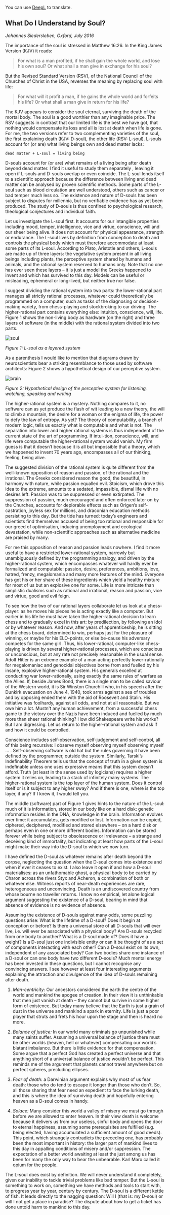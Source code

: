 You can use [DeepL](https://www.deepl.com/translator) to translate. 
## What Do I Understand by Soul?

*Johannes Siedersleben, Oxford, July 2016*

The importance of the soul is stressed in Matthew 16:26. In the  King James Version (KJV) it reads:

> For what is a man profited, if he shall gain the whole world, and lose his own soul?
> Or what shall a man give in exchange for his soul?

But the Revised Standard Version (RSV), of the National Council of the Churches of Christ in the USA,
reverses the meaning by replacing soul with life:

> For what will it profit a man, if he gains the whole world and forfeits his life?
> Or what shall a man give in return for his life?

The KJV appears to consider the soul eternal, surviving the death of the mortal body.
The soul is a good worthier than any imaginable price. The RSV suggests in contrast that
our limited life is the best we have got, that nothing would compensate its loss and all
is lost at death when life is gone. For me, the two versions refer to two complementing
varieties of the soul, the first explaining death (KJV: D-soul), the other life (RSV: L-soul).
L-souls account for (or are) what living beings own and dead matter lacks:

    dead matter + L-soul = living being

D-souls account for (or are) what remains of a living being after death beyond dead matter.
I find it useful to study them separately , leaving it open if L-souls and D-souls overlap
or even coincide. The L-soul lends itself to a scientific approach because the difference between
living and dead matter can be analysed by proven scientific methods. Some parts of the L-soul
such as blood circulation are well understood, others such as cancer or bad temper much less so.
The existence and nature of D-souls has been subject to disputes for millennia, but no verifiable
evidence has as yet been produced. The study of D-souls is thus confined to psychological research,
theological conjectures and individual faith.

Let us investigate the L-soul first. It accounts for our intangible properties including mood,
temper, intelligence, vice and virtue, conscience, will and our sheer being alive. It does not account for
physical appearance, strength or endurance. The L-soul lives by definition from conception to death and
controls the physical body which must therefore accommodate at least some parts of its L-soul.
According to Plato, Aristotle and others, L-souls are made up of three layers:
the vegetative system present in all living beings including plants, the perceptive system
shared by humans and animals, and the rational system reserved to humans only.
Note that no one has ever seen these layers – it is just a model the Greeks happened to invent and which
has survived to this day. Models can be useful or misleading, ephemeral or long-lived,
but neither true nor false.

I suggest dividing the rational system into two parts: the lower-rational part manages all strictly
rational processes, whatever could theoretically be programmed on a computer, such as tasks of
the diagnosing or decision-making variety, from chess-playing and stockbroking to car driving.
The higher-rational part contains everything else: intuition, conscience, will, life.
Figure 1 shows the non-living body as hardware (on the right) and three layers of software
(in the middle) with the rational system divided into two parts.

![soul](5-soul.png)

*Figure 1: L-soul as a layered system*

As a parenthesis I would like to mention that diagrams drawn by neuroscientists bear a striking
resemblance to those used by software architects: Figure 2 shows a hypothetical design of our
perceptive system.

![brain](5-brain.png)

*Figure 2: Hypothetical design of the perceptive system for listening, watching, speaking and writing*

The higher-rational system is a mystery. Nothing compares to it, no software can as yet produce the
flash of wit leading to a new theory, the will to climb a mountain, the desire for a woman or the enigma of
life, the power to defy the law of entropy. As yet? The theory of computability, a branch of modern logic,
tells us  exactly what is computable and what is not. The separation into lower and higher rational systems
is thus independent of the current state of the art of programming. If intui-tion, conscience, will, and life
were computable the higher-rational system would vanish. My firm guess is that it doesn’t because it is all
but impossible that a theory, which we happened to invent 70 years ago, encompasses all of our thinking,
feeling, being alive.

The suggested division of the rational system is quite different from the well-known opposition of reason and
passion, of the rational and the irrational. The Greeks considered reason the good, the beautiful, in harmony
with nature, while passion equalled evil. Stoicism, which drove this idea to the extreme, amounts to a sedated,
impassible, dismal life with no desires left. Passion was to be suppressed or even extirpated. The suppression
of passion, much encouraged and often enforced later on by the Churches, accounts for deplorable effects such as
Origen’s self-castration, joyless sex for millions, and draconian education methods persisting to this day. But
the tide has turned: today’s engineers and scientists find themselves accused of being too rational and
responsible for our greed of optimisation, inducing unemployment and ecological devastation, while non-scientific
approaches such as alternative medicine are praised by many.

For me this opposition of reason and passion leads nowhere. I find it more useful to have a restricted
lower-rational system, narrowly but unambiguously defined by the programming analogy, and driven by the
higher-rational system, which encompasses whatever will hardly ever be formalized and computable: passion,
desire, preferences, ambitions, love, hatred, frenzy, megalomania and many more features of the mind.
Everyone has got his or her share of these ingredients which yield a healthy mixture for most of us but
an explosive one for some. Life is more intricate than simplistic dualisms such as rational and irrational,
reason and passion, vice and virtue, good and evil feign.

To see how the two of our rational layers collaborate let us look at a chess-player: as he moves his
pieces he is acting exactly like a computer. But earlier in his life he must have taken the higher-rational
decision to learn chess and to gradually excel in this art: by predilection, by following an idol or by whatever
reason. And now, after years of apprenticeship, he is sitting at the chess board, determined to win, perhaps
just for the pleasure of winning, or maybe for his ELO-points, or else be-cause his adversary competes for
the same girl. Thus, his lower-rational, computer-like chess-playing is driven by several higher-rational
processes, which are conscious or unconscious, but at any rate not precisely reasonable in the usual sense.
Adolf Hitler is an extreme example of a man acting perfectly lower-rationally for megalomaniac and genocidal
objectives borne from and fuelled by his insane, explosive higher-rational system. His generals excelled at
conducting war lower-rationally, using exactly the same rules of warfare as the Allies. If, beside James Bond,
there is a single man to be called saviour of the Western world, it is Sir Winston Churchill who, in his speech
after the Dunkirk evacuation on June 4, 1940, took arms against a sea of troubles and by opposing ended them
with the aid of Roosevelt and Stalin. His initiative was foolhardy, against all odds, and not at all reasonable.
But we owe him a lot. Mustn't any human achievement, from a successful chess game to the victory over the
Nazis have been induced and fuelled by much more than sheer rational thinking? How did Shakespeare write his
works? But I am digressing. Let us return to the higher-rational system and ask if and how it could be controlled.

Conscience includes self-observation, self-judgement and self-control, all of this being recursive:
I observe myself observing myself observing myself … . Self-observing software is old hat but the rules
governing it have been defined by the programmer, outside the system. Similarly, Tarski’s
Indefinability Theorem tells us that the concept of truth in a given system is indefinable unless
one uses expressive means that this system doesn’t afford. Truth (at least in the sense used by logicians)
requires a higher system it relies on, leading to a stack of infinitely many systems. The higher-rational
system is the top layer of the human system. Does it control itself or is it subject to any higher sway?
And if there is one, where is the top layer, if any? If I knew it, I would tell you.

The middle (software) part of Figure 1 gives hints to the nature of the L-soul: much of it is information,
stored in our body like on a hard disk: genetic information resides in the DNA, knowledge in the brain.
Information evolves over time: it accumulates, gets modified or lost. Information can be copied, ciphered,
deciphered, modified and stored elsewhere – on a hard disk or perhaps even in one or more different bodies.
Information can be stored forever while being subject to obsolescence or irrelevance – a strange and
deceiving kind of immortality, but indicating at least how parts of the L-soul might make their way
into the D-soul to which we now turn.

I have defined the D-soul as whatever remains after death beyond the corpse, neglecting the question
when the D-soul comes into existence and when if ever it ceases to exist. I also leave it open if and
how a D-soul materialises: as an unfathomable ghost, a physical body to be carried by Charon across the
rivers Styx and Acheron, a combination of both or whatever else. Witness reports of near-death experiences
are rare, heterogeneous and unconvincing. Death is an undiscovered country from whose bourne no traveller
returns. I know no empirical, let alone logical argument suggesting the existence of a D-soul, bearing
in mind that absence of evidence is no evidence of absence.

Assuming the existence of D-souls against many odds, some puzzling questions arise:
What is the lifetime of a D-soul? Does it begin at conception or before? Is there a
universal store of all D-souls that will ever live, i.e. will ever be associated with a
physical body? Are D-souls recycled from one body to another? What is a D-soul made of?
Does it have a weight? Is a D-soul just one indivisible entity or can it be thought of as a set of
components interacting with each other? Can a D-soul exist on its own, independent of any associated body?
Can two bodies share one instance of a D-soul or can one body have two different D-souls? Much mental
energy has been invested in these questions, but I cannot recognise any convincing answers.
I see however at least four interesting arguments explaining the attraction and divulgence of
the idea of D-souls remaining after death.

1.	*Man-centricity:* Our ancestors considered the earth the centre of the world and mankind the apogee of creation.
In their view it is unthinkable that men just vanish at death – they cannot but survive in some higher form of existence.
But today many believe that the Earth is just a grain of dust in the universe and mankind a spark in eternity.
Life is just a poor player that struts and frets his hour upon the stage and then is heard no more.

2.	*Balance of justice:* In our world many criminals go unpunished while many saints suffer.
Assuming a universal balance of justice there must be other worlds (heaven, hell or whatever)
compensating our world’s blatant imbalance. But there is little evidence for that compensation.
Some argue that a perfect God has created a perfect universe and that anything short of a universal
balance of justice wouldn’t be perfect. This reminds me of the argument that planets cannot travel
anywhere but on perfect spheres, precluding ellipses.

3.	*Fear of death:* a Darwinian argument explains why most of us fear death:
those who do tend to escape it longer than those who don’t. So, all those sharing
that fear need an expedient to face the lurking death, and this is where the idea
of surviving death and hopefully entering heaven as a D-soul comes in handy.

4.	*Solace:* Many consider this world a valley of misery we must go through before we are allowed
to enter heaven. In their view death is welcome because it delivers us from our useless, sinful
body and opens the door to eternal happiness, assuming some prerequisites are fulfilled (e.g. being elected,
having accumulated a sufficient amount of good deeds). This point, which strangely contradicts the preceding
one, has probably been the most important in history: the larger part of mankind lives to this day in appalling
conditions of misery and/or suppression. The expectation of a better world awaiting at least the just among
us has been for many the only way to bear the unbearable. Karl Marx called it opium for the people.

The L-soul does exist by definition. We will never understand it completely, given our inability to
tackle trivial problems like bad temper. But the L-soul is something to work on, something we have
methods and tools to start with, to progress year by year, century by century. The D-soul is a different
kettle of fish. It leads directly to the nagging question: Will I (that is: my D-soul) or will I not get a
place in paradise? The dispute about how to get a ticket has done untold harm to mankind to this day.
